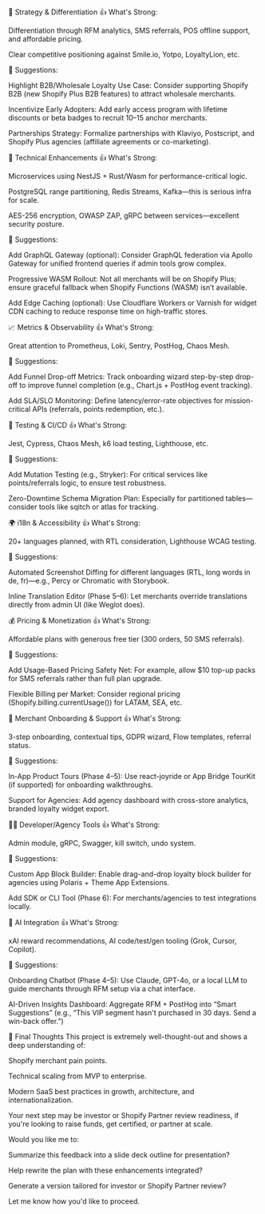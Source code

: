 🧩 Strategy & Differentiation
👍 What's Strong:

Differentiation through RFM analytics, SMS referrals, POS offline support, and affordable pricing.

Clear competitive positioning against Smile.io, Yotpo, LoyaltyLion, etc.

🔧 Suggestions:

Highlight B2B/Wholesale Loyalty Use Case: Consider supporting Shopify B2B (new Shopify Plus B2B features) to attract wholesale merchants.

Incentivize Early Adopters: Add early access program with lifetime discounts or beta badges to recruit 10–15 anchor merchants.

Partnerships Strategy: Formalize partnerships with Klaviyo, Postscript, and Shopify Plus agencies (affiliate agreements or co-marketing).

🔧 Technical Enhancements
👍 What's Strong:

Microservices using NestJS + Rust/Wasm for performance-critical logic.

PostgreSQL range partitioning, Redis Streams, Kafka—this is serious infra for scale.

AES-256 encryption, OWASP ZAP, gRPC between services—excellent security posture.

🔧 Suggestions:

Add GraphQL Gateway (optional): Consider GraphQL federation via Apollo Gateway for unified frontend queries if admin tools grow complex.

Progressive WASM Rollout: Not all merchants will be on Shopify Plus; ensure graceful fallback when Shopify Functions (WASM) isn’t available.

Add Edge Caching (optional): Use Cloudflare Workers or Varnish for widget CDN caching to reduce response time on high-traffic stores.

📈 Metrics & Observability
👍 What's Strong:

Great attention to Prometheus, Loki, Sentry, PostHog, Chaos Mesh.

🔧 Suggestions:

Add Funnel Drop-off Metrics: Track onboarding wizard step-by-step drop-off to improve funnel completion (e.g., Chart.js + PostHog event tracking).

Add SLA/SLO Monitoring: Define latency/error-rate objectives for mission-critical APIs (referrals, points redemption, etc.).

🧪 Testing & CI/CD
👍 What's Strong:

Jest, Cypress, Chaos Mesh, k6 load testing, Lighthouse, etc.

🔧 Suggestions:

Add Mutation Testing (e.g., Stryker): For critical services like points/referrals logic, to ensure test robustness.

Zero-Downtime Schema Migration Plan: Especially for partitioned tables—consider tools like sqitch or atlas for tracking.

🌍 i18n & Accessibility
👍 What's Strong:

20+ languages planned, with RTL consideration, Lighthouse WCAG testing.

🔧 Suggestions:

Automated Screenshot Diffing for different languages (RTL, long words in de, fr)—e.g., Percy or Chromatic with Storybook.

Inline Translation Editor (Phase 5–6): Let merchants override translations directly from admin UI (like Weglot does).

💰 Pricing & Monetization
👍 What's Strong:

Affordable plans with generous free tier (300 orders, 50 SMS referrals).

🔧 Suggestions:

Add Usage-Based Pricing Safety Net: For example, allow $10 top-up packs for SMS referrals rather than full plan upgrade.

Flexible Billing per Market: Consider regional pricing (Shopify.billing.currentUsage()) for LATAM, SEA, etc.

🤝 Merchant Onboarding & Support
👍 What's Strong:

3-step onboarding, contextual tips, GDPR wizard, Flow templates, referral status.

🔧 Suggestions:

In-App Product Tours (Phase 4–5): Use react-joyride or App Bridge TourKit (if supported) for onboarding walkthroughs.

Support for Agencies: Add agency dashboard with cross-store analytics, branded loyalty widget export.

🧑‍💻 Developer/Agency Tools
👍 What's Strong:

Admin module, gRPC, Swagger, kill switch, undo system.

🔧 Suggestions:

Custom App Block Builder: Enable drag-and-drop loyalty block builder for agencies using Polaris + Theme App Extensions.

Add SDK or CLI Tool (Phase 6): For merchants/agencies to test integrations locally.

🧠 AI Integration
👍 What's Strong:

xAI reward recommendations, AI code/test/gen tooling (Grok, Cursor, Copilot).

🔧 Suggestions:

Onboarding Chatbot (Phase 4–5): Use Claude, GPT-4o, or a local LLM to guide merchants through RFM setup via a chat interface.

AI-Driven Insights Dashboard: Aggregate RFM + PostHog into “Smart Suggestions” (e.g., “This VIP segment hasn't purchased in 30 days. Send a win-back offer.”)

🚀 Final Thoughts
This project is extremely well-thought-out and shows a deep understanding of:

Shopify merchant pain points.

Technical scaling from MVP to enterprise.

Modern SaaS best practices in growth, architecture, and internationalization.

Your next step may be investor or Shopify Partner review readiness, if you're looking to raise funds, get certified, or partner at scale.

Would you like me to:

Summarize this feedback into a slide deck outline for presentation?

Help rewrite the plan with these enhancements integrated?

Generate a version tailored for investor or Shopify Partner review?

Let me know how you'd like to proceed.